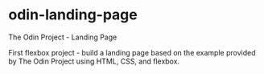 # odin-landing-page
The Odin Project - Landing Page 

First flexbox project - build a landing page based on the example provided by The Odin Project using HTML, CSS, and flexbox.
